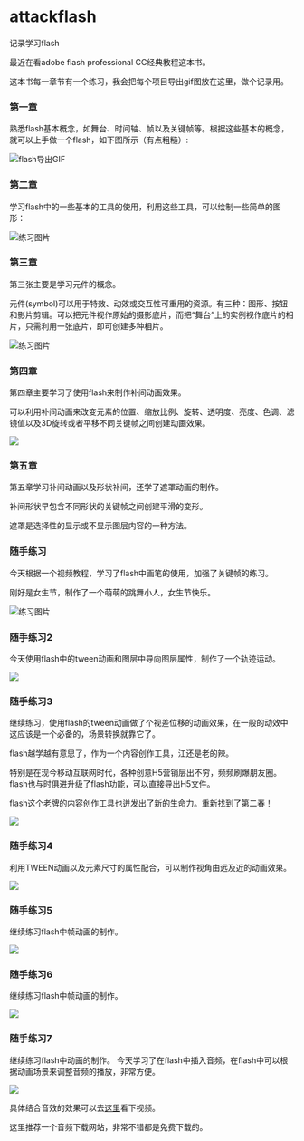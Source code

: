 # attackflash
记录学习flash

最近在看adobe flash professional CC经典教程这本书。

这本书每一章节有一个练习，我会把每个项目导出gif图放在这里，做个记录用。 


### 第一章

熟悉flash基本概念，如舞台、时间轴、帧以及关键帧等。根据这些基本的概念，就可以上手做一个flash，如下图所示（有点粗糙）:

![flash导出GIF](http://pic.yupoo.com/reicky_v/FnpPvQW6/NmA27.gif)

### 第二章

学习flash中的一些基本的工具的使用，利用这些工具，可以绘制一些简单的图形：

![练习图片](http://pic.yupoo.com/reicky_v/FnpPx1wy/medium.jpg)

### 第三章

第三张主要是学习元件的概念。

元件(symbol)可以用于特效、动效或交互性可重用的资源。有三种：图形、按钮和影片剪辑。可以把元件视作原始的摄影底片，而把“舞台”上的实例视作底片的相片，只需利用一张底片，即可创建多种相片。

![练习图片](http://pic.yupoo.com/reicky_v/FnpPxdNT/medium.jpg)

### 第四章

第四章主要学习了使用flash来制作补间动画效果。

可以利用补间动画来改变元素的位置、缩放比例、旋转、透明度、亮度、色调、滤镜值以及3D旋转或者平移不同关键帧之间创建动画效果。

![](http://pic.yupoo.com/reicky_v/FnzgHSJ4/medium.jpg)

### 第五章

第五章学习补间动画以及形状补间，还学了遮罩动画的制作。

补间形状早包含不同形状的关键帧之间创建平滑的变形。

遮罩是选择性的显示或不显示图层内容的一种方法。

### 随手练习

今天根据一个视频教程，学习了flash中画笔的使用，加强了关键帧的练习。

刚好是女生节，制作了一个萌萌的跳舞小人，女生节快乐。

![练习图片](http://pic.yupoo.com/reicky_v/FnSCKzxG/TtBBh.gif)

### 随手练习2

今天使用flash中的tween动画和图层中导向图层属性，制作了一个轨迹运动。

![](http://ww3.sinaimg.cn/large/0060lm7Tgw1f1qler4wplg305s039jro.gif)

### 随手练习3

继续练习，使用flash的tween动画做了个视差位移的动画效果，在一般的动效中这应该是一个必备的，场景转换就靠它了。

flash越学越有意思了，作为一个内容创作工具，江还是老的辣。

特别是在现今移动互联网时代，各种创意H5营销层出不穷，频频刷爆朋友圈。flash也与时俱进升级了flash功能，可以直接导出H5文件。

flash这个老牌的内容创作工具也迸发出了新的生命力。重新找到了第二春！

![](http://ww3.sinaimg.cn/large/0060lm7Tgw1f1qzapf32hg30dw07tn47.gif)

### 随手练习4

利用TWEEN动画以及元素尺寸的属性配合，可以制作视角由远及近的动画效果。

![](http://ww2.sinaimg.cn/large/0060lm7Tgw1f1rq1sgzp9g30fa0b4gpo.gif)

### 随手练习5

继续练习flash中帧动画的制作。

![](http://ww3.sinaimg.cn/large/0060lm7Tgw1f1spoovrlcg30dw07tweq.gif)

### 随手练习6

继续练习flash中帧动画的制作。

![](http://ww4.sinaimg.cn/large/0060lm7Tgw1f1tbei2gfyg30go0b4q32.gif)

### 随手练习7

继续练习flash中动画的制作。 今天学习了在flash中插入音频，在flash中可以根据动画场景来调整音频的播放，非常方便。

![](http://ww1.sinaimg.cn/large/0060lm7Tgw1f1wdgxq4g7g30dw07twf2.gif)

具体结合音效的效果可以去[这里](http://v.qq.com/page/n/s/x/n0188rc2tsx.html)看下视频。

这里推荐一个音频下载网站，非常不错都是免费下载的。
















